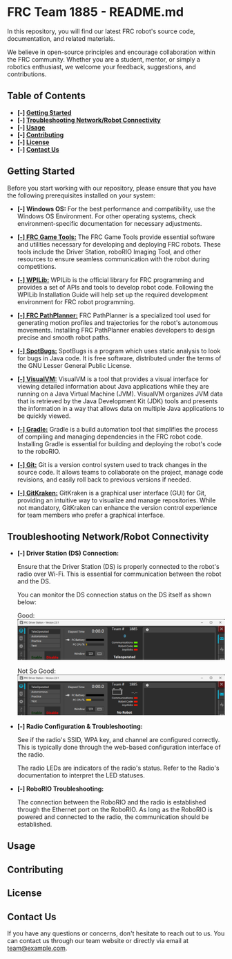 # FRC Team 1885 - README.md

In this repository, you will find our latest FRC robot's source code, documentation, and related materials. 

We believe in open-source principles and encourage collaboration within the FRC community. Whether you are a student, mentor, or simply a robotics enthusiast, we welcome your feedback, suggestions, and contributions.

## Table of Contents

- **[-] [Getting Started](#getting-started)**
- **[-] [Troubleshooting Network/Robot Connectivity](#troubleshooting-networkrobot-connectivity)**
- **[-] [Usage](#usage)**
- **[-] [Contributing](#contributing)**
- **[-] [License](#license)**
- **[-] [Contact Us](#contact-us)**

## Getting Started

Before you start working with our repository, please ensure that you have the following prerequisites installed on your system:

- **[-] Windows OS:** For the best performance and compatibility, use the Windows OS Environment. For other operating systems, check environment-specific documentation for necessary adjustments.

- **[[-] FRC Game Tools:](https://docs.wpilib.org/en/stable/docs/zero-to-robot/step-2/frc-game-tools.html)** The FRC Game Tools provide essential software and utilities necessary for developing and deploying FRC robots. These tools include the Driver Station, roboRIO Imaging Tool, and other resources to ensure seamless communication with the robot during competitions.

- **[[-] WPILib:](https://docs.wpilib.org/en/stable/docs/zero-to-robot/step-2/wpilib-setup.html)** WPILib is the official library for FRC programming and provides a set of APIs and tools to develop robot code. Following the WPILib Installation Guide will help set up the required development environment for FRC robot programming.

- **[[-] FRC PathPlanner:](https://github.com/mjansen4857/pathplanner)** FRC PathPlanner is a specialized tool used for generating motion profiles and trajectories for the robot's autonomous movements. Installing FRC PathPlanner enables developers to design precise and smooth robot paths.

- **[[-] SpotBugs:](https://spotbugs.readthedocs.io/en/stable/installing.html)** SpotBugs is a program which uses static analysis to look for bugs in Java code. It is free software, distributed under the terms of the GNU Lesser General Public License.

- **[[-] VisualVM:](https://visualvm.github.io/download.html)** VisualVM is a tool that provides a visual interface for viewing detailed information about Java applications while they are running on a Java Virtual Machine (JVM). VisualVM organizes JVM data that is retrieved by the Java Development Kit (JDK) tools and presents the information in a way that allows data on multiple Java applications to be quickly viewed.

- **[[-] Gradle:](https://gradle.org/install/)** Gradle is a build automation tool that simplifies the process of compiling and managing dependencies in the FRC robot code. Installing Gradle is essential for building and deploying the robot's code to the roboRIO.

- **[[-] Git:](https://git-scm.com/downloads)** Git is a version control system used to track changes in the source code. It allows teams to collaborate on the project, manage code revisions, and easily roll back to previous versions if needed.

- **[[-] GitKraken:](https://www.gitkraken.com/)** GitKraken is a graphical user interface (GUI) for Git, providing an intuitive way to visualize and manage repositories. While not mandatory, GitKraken can enhance the version control experience for team members who prefer a graphical interface.

## Troubleshooting Network/Robot Connectivity

- **[-] Driver Station (DS) Connection:**

    Ensure that the Driver Station (DS) is properly connected to the robot's radio over Wi-Fi. This is essential for communication between the robot and the DS.

    You can monitor the DS connection status on the DS itself as shown below:

    Good:
    ![FRC Driver Station Connected - Green Communications Bar](/assets/media/FRCDriverStation_Connected.png)

    Not So Good:
    ![FRC Driver Station Disconnected - Red Communications Bar](/assets//media/FRCDriverStation_Disconnected.png)

- **[-] Radio Configuration & Troubleshooting:**

    See if the radio's SSID, WPA key, and channel are configured correctly. This is typically done through the web-based configuration interface of the radio.

    The radio LEDs are indicators of the radio's status. Refer to the Radio's documentation to interpret the LED statuses.

- **[-] RoboRIO Troubleshooting:**

    The connection between the RoboRIO and the radio is established through the Ethernet port on the RoboRIO. As long as the RoboRIO is powered and connected to the radio, the communication should be established.

## Usage



## Contributing



## License



## Contact Us

If you have any questions or concerns, don't hesitate to reach out to us. You can contact us through our team website or directly via email at team@example.com.

